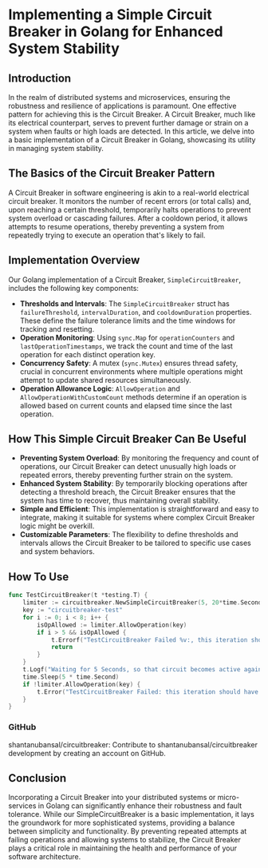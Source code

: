 # Implementing a Simple Circuit Breaker in Golang for Enhanced System Stability

## Introduction
In the realm of distributed systems and microservices, ensuring the robustness and resilience of applications is paramount. One effective pattern for achieving this is the Circuit Breaker. A Circuit Breaker, much like its electrical counterpart, serves to prevent further damage or strain on a system when faults or high loads are detected. In this article, we delve into a basic implementation of a Circuit Breaker in Golang, showcasing its utility in managing system stability.

## The Basics of the Circuit Breaker Pattern
A Circuit Breaker in software engineering is akin to a real-world electrical circuit breaker. It monitors the number of recent errors (or total calls) and, upon reaching a certain threshold, temporarily halts operations to prevent system overload or cascading failures. After a cooldown period, it allows attempts to resume operations, thereby preventing a system from repeatedly trying to execute an operation that's likely to fail.

## Implementation Overview
Our Golang implementation of a Circuit Breaker, `SimpleCircuitBreaker`, includes the following key components:
- **Thresholds and Intervals**: The `SimpleCircuitBreaker` struct has `failureThreshold`, `intervalDuration`, and `cooldownDuration` properties. These define the failure tolerance limits and the time windows for tracking and resetting.
- **Operation Monitoring**: Using `sync.Map` for `operationCounters` and `lastOperationTimestamps`, we track the count and time of the last operation for each distinct operation key.
- **Concurrency Safety**: A mutex (`sync.Mutex`) ensures thread safety, crucial in concurrent environments where multiple operations might attempt to update shared resources simultaneously.
- **Operation Allowance Logic**: `AllowOperation` and `AllowOperationWithCustomCount` methods determine if an operation is allowed based on current counts and elapsed time since the last operation.

## How This Simple Circuit Breaker Can Be Useful
- **Preventing System Overload**: By monitoring the frequency and count of operations, our Circuit Breaker can detect unusually high loads or repeated errors, thereby preventing further strain on the system.
- **Enhanced System Stability**: By temporarily blocking operations after detecting a threshold breach, the Circuit Breaker ensures that the system has time to recover, thus maintaining overall stability.
- **Simple and Efficient**: This implementation is straightforward and easy to integrate, making it suitable for systems where complex Circuit Breaker logic might be overkill.
- **Customizable Parameters**: The flexibility to define thresholds and intervals allows the Circuit Breaker to be tailored to specific use cases and system behaviors.

## How To Use

```go
func TestCircuitBreaker(t *testing.T) {
    limiter := circuitbreaker.NewSimpleCircuitBreaker(5, 20*time.Second, 3*time.Second)
    key := "circuitbreaker-test"
    for i := 0; i < 8; i++ {
        isOpAllowed := limiter.AllowOperation(key)
        if i > 5 && isOpAllowed {
            t.Errorf("TestCircuitBreaker Failed %v:, this iteration should have failed but succeeded", i)
            return
        }
    }
    t.Logf("Waiting for 5 Seconds, so that circuit becomes active again")
    time.Sleep(5 * time.Second)
    if !limiter.AllowOperation(key) {
        t.Error("TestCircuitBreaker Failed: this iteration should have succeeded ")
    }
}
```

### GitHub 
 shantanubansal/circuitbreaker: Contribute to shantanubansal/circuitbreaker development by creating an account on GitHub.

## Conclusion

Incorporating a Circuit Breaker into your distributed systems or micro-services in Golang can significantly enhance their robustness and fault tolerance. While our SimpleCircuitBreaker is a basic implementation, it lays the groundwork for more sophisticated systems, providing a balance between simplicity and functionality. By preventing repeated attempts at failing operations and allowing systems to stabilize, the Circuit Breaker plays a critical role in maintaining the health and performance of your software architecture.

